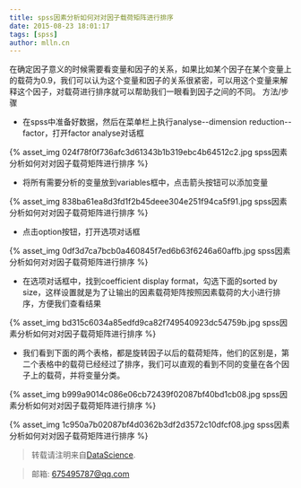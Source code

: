 ```yaml
---
title: spss因素分析如何对对因子载荷矩阵进行排序
date: 2015-08-23 18:01:17
tags: [spss]
author: mlln.cn
---
```

在确定因子意义的时候需要看变量和因子的关系，如果比如某个因子在某个变量上的载荷为0.9，我们可以认为这个变量和因子的关系很紧密，可以用这个变量来解释这个因子，对载荷进行排序就可以帮助我们一眼看到因子之间的不同。
方法/步骤


- 在spss中准备好数据，然后在菜单栏上执行analyse--dimension reduction--factor，打开factor analyse对话框

{% asset_img 024f78f0f736afc3d61343b1b319ebc4b64512c2.jpg spss因素分析如何对对因子载荷矩阵进行排序 %}

- 将所有需要分析的变量放到variables框中，点击箭头按钮可以添加变量

{% asset_img 838ba61ea8d3fd1f2b45deee304e251f94ca5f91.jpg spss因素分析如何对对因子载荷矩阵进行排序 %}

- 点击option按钮，打开选项对话框

{% asset_img 0df3d7ca7bcb0a460845f7ed6b63f6246a60affb.jpg spss因素分析如何对对因子载荷矩阵进行排序 %}

- 在选项对话框中，找到coefficient display format，勾选下面的sorted by size，这样设置就是为了让输出的因素载荷矩阵按照因素载荷的大小进行排序，方便我们查看结果

{% asset_img bd315c6034a85edfd9ca82f749540923dc54759b.jpg spss因素分析如何对对因子载荷矩阵进行排序 %}

- 我们看到下面的两个表格，都是旋转因子以后的载荷矩阵，他们的区别是，第二个表格中的载荷已经经过了排序，我们可以直观的看到不同的变量在各个因子上的载荷，并将变量分类。

{% asset_img b999a9014c086e06cb72439f02087bf40bd1cb08.jpg spss因素分析如何对对因子载荷矩阵进行排序 %}

{% asset_img 1c950a7b02087bf4d0362b3df2d3572c10dfcf08.jpg spss因素分析如何对对因子载荷矩阵进行排序 %}

> 转载请注明来自[DataScience](http://mlln.cn).

> 邮箱: 675495787@qq.com 

